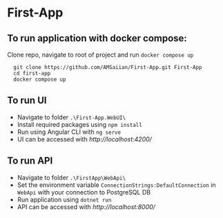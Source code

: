 # First-App

## To run application with docker compose:

Clone repo, navigate to root of project and run `docker compose up`

```
  git clone https://github.com/AMSaiian/First-App.git First-App
  cd first-app
  docker compose up
```

## To run UI
- Navigate to folder `.\First-App.WebUI\`
- Install required packages using `npm install`
- Run using Angular CLI with `ng serve`
- UI can be accessed with *http://localhost:4200/*

## To run API
- Navigate to folder `.\FirstApp\WebApi\`
- Set the environment variable  `ConnectionStrings:DefaultConnection` in `WebApi` with your connection to PostgreSQL DB
- Run application using `dotnet run`
- API can be accessed with *http://localhost:8000/*